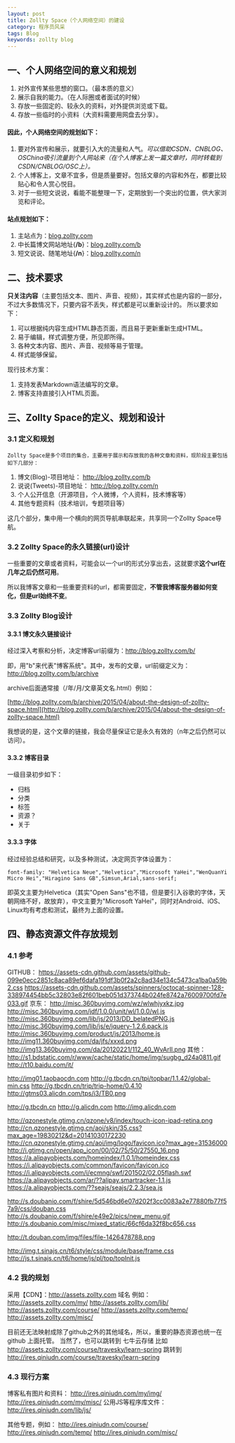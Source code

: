 ```yaml
---
layout: post
title: Zollty Space（个人网络空间）的建设
category: 程序员风采
tags: Blog
keywords: zollty blog
---
```


## 一、个人网络空间的意义和规划 ##

1. 对外宣传某些思想的窗口。（最本质的意义）
2. 展示自我的能力。（在人际圈或者面试的时候）
3. 存放一些固定的、较永久的资料，对外提供浏览或下载。
4. 存放一些临时的小资料（大资料需要用网盘去分享）。

#### 因此，个人网络空间的规划如下：

1. 要对外宣传和展示，就要引入大的流量和人气。*可以借助CSDN、CNBLOG、OSChina吸引流量到个人网站来（在个人博客上发一篇文章时，同时转载到CSDN/CNBLOG/OSC上）。*
2. 个人博客上，文章不宜多，但是质量要好。包括文章的内容和外在，都要比较贴心和令人赏心悦目。
3. 对于一些短文说说，看能不能整理一下，定期放到一个突出的位置，供大家浏览和评论。

#### 站点规划如下：

1. 主站点为：[blog.zollty.com](http://blog.zollty.com)
2. 中长篇博文网站地址{**/b**}：[blog.zollty.com/b](http://blog.zollty.com/b)
3. 短文说说、随笔地址{**/n**}：[blog.zollty.com/n](http://blog.zollty.com/n)


## 二、技术要求

**只关注内容**（主要包括文本、图片、声音、视频），其实样式也是内容的一部分，不过大多数情况下，只要内容不丢失，样式都是可以重新设计的。
    所以要求如下：
1. 可以根据纯内容生成HTML静态页面，而且易于更新重新生成HTML。
2. 易于编辑，样式调整方便，所见即所得。
3. 各种文本内容、图片、声音、视频等易于管理。
4. 样式能够保留。

现行技术方案：

1. 支持发表Markdown语法编写的文章。
2. 博客支持直接引入HTML页面。


## 三、Zollty Space的定义、规划和设计

### 3.1 定义和规划

	Zollty Space是多个项目的集合，主要用于展示和存放我的各种文章和资料，现阶段主要包括如下几部分：

1. 博文(Blog)-项目地址： http://blog.zollty.com/b
2. 说说(Tweets)-项目地址： http://blog.zollty.com/n
3. 个人公开信息（开源项目，个人微博，个人资料，技术博客等）
4. 其他专题资料（技术培训，专题项目等）

这几个部分，集中用一个横向的网页导航串联起来，共享同一个Zollty Space导航。

### 3.2 Zollty Space的永久链接(url)设计 ##

一些重要的文章或者资料，可能会以一个url的形式分享出去，这就要求**这个url在几年之后仍然可用**。

所以我博客文章和一些重要资料的url，都需要固定，**不管我博客服务器如何变化，但是url始终不变**。


### 3.3 Zollty Blog设计

#### 3.3.1 博文永久链接设计
经过深入考察和分析，决定博客url前缀为：http://blog.zollty.com/b/

即，用"b"来代表"博客系统"。其中，发布的文章，url前缀定义为：http://blog.zollty.com/b/archive

archive后面通常接（/年/月/文章英文名.html）例如：

   [http://blog.zollty.com/b/archive/2015/04/about-the-design-of-zollty-space.html](http://blog.zollty.com/b/archive/2015/04/about-the-design-of-zollty-space.html)

我想说的是，这个文章的链接，我会尽量保证它是永久有效的（n年之后仍然可以访问）。

#### 3.3.2 博客目录
一级目录初步如下：

* 归档
* 分类
* 标签
* 资源？
* 关于

#### 3.3.3 字体
经过经验总结和研究，以及多种测试，决定网页字体设置为：

`font-family: "Helvetica Neue","Helvetica","Microsoft YaHei","WenQuanYi Micro Hei","Hiragino Sans GB",Simsun,Arial,sans-serif;`

即英文主要为Helvetica（其实"Open Sans"也不错，但是要引入谷歌的字体，天朝网络不好，故放弃），中文主要为"Microsoft YaHei"，同时对Android、iOS、Linux均有考虑和测试，最终为上面的设置。


## 四、静态资源文件存放规划

### 4.1 参考
GITHUB：
https://assets-cdn.github.com/assets/github-099e0ecc2851c8aca89ef6dafa191df3b0f2a2c8ad34e134c5473ca1ba0a59b2.css
https://assets-cdn.github.com/assets/spinners/octocat-spinner-128-338974454bb5c32803e82f601beb051d373744b024fe8742a76009700fd7e033.gif
京东：
http://misc.360buyimg.com/wz/wlwhjyxkz.jpg
http://misc.360buyimg.com/jdf/1.0.0/unit/wl/1.0.0/wl.js
http://misc.360buyimg.com/lib/js/2013/DD_belatedPNG.js
http://misc.360buyimg.com/lib/js/e/jquery-1.2.6.pack.js
http://misc.360buyimg.com/product/js/2013/home.js
http://img11.360buyimg.com/da/jfs/xxxd.png
http://img13.360buyimg.com/da/20120221/112_40_WvArIl.png
其他：
http://s1.bdstatic.com/r/www/cache/static/home/img/sugbg_d24a0811.gif
http://t10.baidu.com/it/

http://img01.taobaocdn.com
http://g.tbcdn.cn/tpi/topbar/1.1.42/global-min.css
http://g.tbcdn.cn/trip/trip-home/0.4.10
http://gtms03.alicdn.com/tps/i3/TB0.png

http://g.tbcdn.cn
http://g.alicdn.com
http://img.alicdn.com

http://qzonestyle.gtimg.cn/qzone/v8/index/touch-icon-ipad-retina.png
http://cn.qzonestyle.gtimg.cn/aoi/skin/35.css?max_age=19830212&d=20141030172230
http://cn.qzonestyle.gtimg.cn/aoi/img/logo/favicon.ico?max_age=31536000
http://i.gtimg.cn/open/app_icon/00/02/75/50/27550_16.png
https://a.alipayobjects.com/homeindex/1.0.1/homeindex.css
https://i.alipayobjects.com/common/favicon/favicon.ico
https://i.alipayobjects.com/i/ecmng/swf/201502/02.05flash.swf
https://a.alipayobjects.com/ar/??alipay.smartracker-1.1.js
https://a.alipayobjects.com/??seajs/seajs/2.2.3/sea.js

http://s.doubanio.com/f/shire/5d546bd6e07d202f3cc0083a2e77880fb77f57a9/css/douban.css
http://s.doubanio.com/f/shire/e49e2/pics/new_menu.gif
http://s.doubanio.com/misc/mixed_static/66cf6da32f8bc656.css

http://t.douban.com/img/files/file-1426478788.png

http://img.t.sinajs.cn/t6/style/css/module/base/frame.css
http://js.t.sinajs.cn/t6/home/js/pl/top/topInit.js

### 4.2 我的规划
采用【CDN】：http://assets.zollty.com 域名
例如：
http://assets.zollty.com/my/
http://assets.zollty.com/lib/
http://assets.zollty.com/course/
http://assets.zollty.com/temp/
http://assets.zollty.com/misc/

目前还无法映射成除了github之外的其他域名，所以，重要的静态资源也统一在 github 上面托管。
当然了，也可以跳转到 七牛云存储
比如 
http://assets.zollty.com/course/travesky/learn-spring
跳转到
http://ires.qiniudn.com/course/travesky/learn-spring

### 4.3 现行方案
博客私有图片和资料：
http://ires.qiniudn.com/my/img/
http://ires.qiniudn.com/my/misc/
公用JS等程序库文件：
http://ires.qiniudn.com/lib/js/

其他专题，例如：
http://ires.qiniudn.com/course/
http://ires.qiniudn.com/temp/
http://ires.qiniudn.com/misc/









